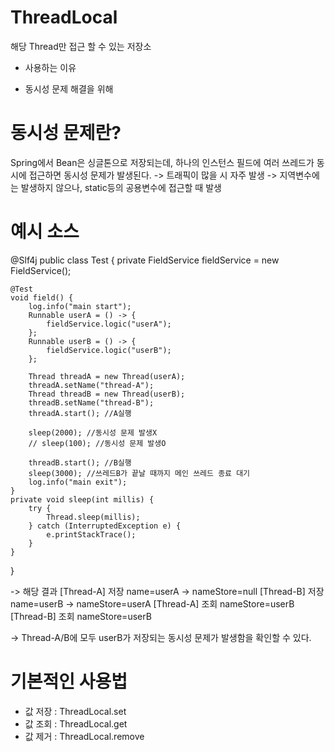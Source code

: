# ThreadLocal

해당 Thread만 접근 할 수 있는 저장소

* 사용하는 이유
- 동시성 문제 해결을 위해

# 동시성 문제란?
Spring에서 Bean은 싱글톤으로 저장되는데, 하나의 인스턴스 필드에 여러 쓰레드가 동시에 접근하면 동시성 문제가 발생된다.
-> 트래픽이 많을 시 자주 발생
-> 지역변수에는 발생하지 않으나, static등의 공용변수에 접근할 때 발생

# 예시 소스
@Slf4j
public class Test {
	private FieldService fieldService = new FieldService();
    
	@Test
	void field() {
		log.info("main start");
		Runnable userA = () -> {
			fieldService.logic("userA");
		};
		Runnable userB = () -> {
			fieldService.logic("userB");
		};
        
		Thread threadA = new Thread(userA);
		threadA.setName("thread-A");
		Thread threadB = new Thread(userB);
		threadB.setName("thread-B");
		threadA.start(); //A실행
        
		sleep(2000); //동시성 문제 발생X
		// sleep(100); //동시성 문제 발생O
        
		threadB.start(); //B실행
		sleep(3000); //쓰레드B가 끝날 때까지 메인 쓰레드 종료 대기
		log.info("main exit");
	}
	private void sleep(int millis) {
		try {
			Thread.sleep(millis);
		} catch (InterruptedException e) {
			e.printStackTrace();
		}
	}
 } 

-> 해당 결과
[Thread-A] 저장 name=userA -> nameStore=null
[Thread-B] 저장 name=userB -> nameStore=userA
[Thread-A] 조회 nameStore=userB
[Thread-B] 조회 nameStore=userB

-> Thread-A/B에 모두 userB가 저장되는 동시성 문제가 발생함을 확인할 수 있다.


# 기본적인 사용법
- 값 저장 : ThreadLocal.set
- 값 조회 : ThreadLocal.get
- 값 제거 : ThreadLocal.remove

